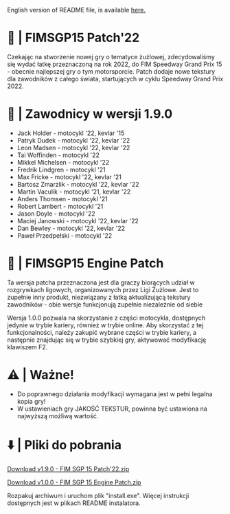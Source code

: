 English version of README file, is available [here.](https://github.com/Kemt66/FIMSGP15-patch22/blob/7d527e3b1f7c6eee7e7134999cfd8a8dc517d9c3/README_en.md)

# 🎨 | FIMSGP15 Patch'22
Czekając na stworzenie nowej gry o tematyce żużlowej, zdecydowaliśmy się wydać łatkę przeznaczoną na rok 2022, do FIM Speedway Grand Prix 15 - obecnie najlepszej gry o tym motorsporcie.
Patch dodaje nowe tekstury dla zawodników z całego świata, startujących w cyklu Speedway Grand Prix 2022.

# 👥 | Zawodnicy w wersji 1.9.0

- Jack Holder       - motocykl '22, kevlar '15
- Patryk Dudek      - motocykl '22, kevlar '22
- Leon Madsen       - motocykl '22, kevlar '22
- Tai Woffinden     - motocykl '22
- Mikkel Michelsen  - motocykl '22
- Fredrik Lindgren  - motocykl '21
- Max Fricke        - motocykl '22, kevlar '21
- Bartosz Zmarzlik  - motocykl '22, kevlar '22
- Martin Vaculik    - motocykl '21, kevlar '22
- Anders Thomsen    - motocykl '21
- Robert Lambert    - motocykl '21
- Jason Doyle       - motocykl '22
- Maciej Janowski   - motocykl '22, kevlar '22
- Dan Bewley        - motocykl '22, kevlar '22
- Paweł Przedpełski - motocykl '22

# 🔧 | FIMSGP15 Engine Patch
Ta wersja patcha przeznaczona jest dla graczy biorących udział w rozgrywkach ligowych, organizowanych przez Ligi Żużlowe. Jest to zupełnie inny produkt, niezwiązany z łatką aktualizującą tekstury zawodników - obie wersje funkcjonują zupełnie niezależnie od siebie

Wersja 1.0.0 pozwala na skorzystanie z części motocykla, dostępnych jedynie w trybie kariery, również w trybie online.
Aby skorzystać z tej funkcjonalności, należy zakupić wybrane części w trybie kariery, a następnie znajdując się w trybie szybkiej gry, aktywować modyfikację klawiszem F2.

# ⚠️ | Ważne!

- Do poprawnego działania modyfikacji wymagana jest w pełni legalna kopia gry!
- W ustawieniach gry JAKOŚĆ TEKSTUR, powinna być ustawiona na najwyższą możliwą wartość.

# ⬇️ | Pliki do pobrania

[Download v1.9.0 - FIM SGP 15 Patch'22.zip](https://github.com/Kemt66/FIMSGP15-patch22/releases/download/1.9/FIM.SGP.15.Patch.22.zip)

[Download v1.0.0 - FIM SGP 15 Engine Patch.zip](https://github.com/Kemt66/FIMSGP15-patch22/releases/download/Engine1.0.0/FIMSGP15.Engine.Patch.zip)

Rozpakuj archiwum i uruchom plik "install.exe".
Więcej instrukcji dostępnych jest w plikach README instalatora.
